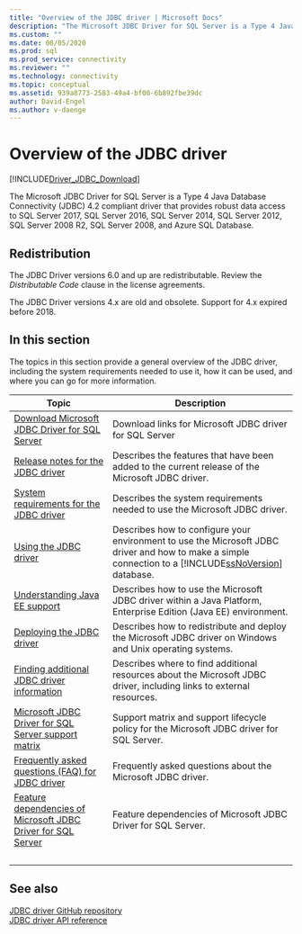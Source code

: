 ```yaml
---
title: "Overview of the JDBC driver | Microsoft Docs"
description: "The Microsoft JDBC Driver for SQL Server is a Type 4 Java Database Connectivity (JDBC) 4.2 compliant driver that provides data access to SQL databases."
ms.custom: ""
ms.date: 08/05/2020
ms.prod: sql
ms.prod_service: connectivity
ms.reviewer: ""
ms.technology: connectivity
ms.topic: conceptual
ms.assetid: 939a8773-2583-49a4-bf00-6b892fbe39dc
author: David-Engel
ms.author: v-daenge
---
```

# Overview of the JDBC driver

[!INCLUDE[Driver_JDBC_Download](../../includes/driver_jdbc_download.md)]

The Microsoft JDBC Driver for SQL Server is a Type 4 Java Database Connectivity (JDBC) 4.2 compliant driver that provides robust data access to SQL Server 2017, SQL Server 2016, SQL Server 2014, SQL Server 2012, SQL Server 2008 R2, SQL Server 2008, and Azure SQL Database.  

## Redistribution

The JDBC Driver versions 6.0 and up are redistributable. Review the _Distributable Code_ clause in the license agreements.

The JDBC Driver versions 4.x are old and obsolete. Support for 4.x expired before 2018.

## In this section  

The topics in this section provide a general overview of the JDBC driver, including the system requirements needed to use it, how it can be used, and where you can go for more information.  

|Topic|Description|  
|-----------|-----------------|  
|[Download Microsoft JDBC Driver for SQL Server](../../connect/jdbc/download-microsoft-jdbc-driver-for-sql-server.md)|Download links for Microsoft JDBC driver for SQL Server|  
|[Release notes for the JDBC driver](../../connect/jdbc/release-notes-for-the-jdbc-driver.md)|Describes the features that have been added to the current release of the Microsoft JDBC driver.|  
|[System requirements for the JDBC driver](../../connect/jdbc/system-requirements-for-the-jdbc-driver.md)|Describes the system requirements needed to use the Microsoft JDBC driver.|  
|[Using the JDBC driver](../../connect/jdbc/using-the-jdbc-driver.md)|Describes how to configure your environment to use the Microsoft JDBC driver and how to make a simple connection to a [!INCLUDE[ssNoVersion](../../includes/ssnoversion-md.md)] database.|  
|[Understanding Java EE support](../../connect/jdbc/understanding-java-ee-support.md)|Describes how to use the Microsoft JDBC driver within a Java Platform, Enterprise Edition (Java EE) environment.|  
|[Deploying the JDBC driver](../../connect/jdbc/deploying-the-jdbc-driver.md)|Describes how to redistribute and deploy the Microsoft JDBC driver on Windows and Unix operating systems.|  
|[Finding additional JDBC driver information](../../connect/jdbc/finding-additional-jdbc-driver-information.md)|Describes where to find additional resources about the Microsoft JDBC driver, including links to external resources.|  
|[Microsoft JDBC Driver for SQL Server support matrix](../../connect/jdbc/microsoft-jdbc-driver-for-sql-server-support-matrix.md)|Support matrix and support lifecycle policy for the Microsoft JDBC driver for SQL Server.|  
|[Frequently asked questions &#40;FAQ&#41; for JDBC driver](../../connect/jdbc/frequently-asked-questions-faq-for-jdbc-driver.md)|Frequently asked questions about the Microsoft JDBC driver.|  
|[Feature dependencies of Microsoft JDBC Driver for SQL Server](../../connect/jdbc/feature-dependencies-of-microsoft-jdbc-driver-for-sql-server.md)|Feature dependencies of Microsoft JDBC Driver for SQL Server.|
| &nbsp; | &nbsp; |

## See also  
 [JDBC driver GitHub repository](https://github.com/microsoft/mssql-jdbc)  
 [JDBC driver API reference](../../connect/jdbc/reference/jdbc-driver-api-reference.md)  
  
  

